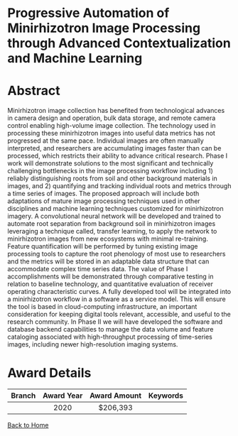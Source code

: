 
Progressive Automation of Minirhizotron Image Processing through Advanced Contextualization and Machine Learning
================================================================================================================

# Abstract


Minirhizotron image collection has benefited from technological advances in camera design and operation, bulk data storage, and remote camera control enabling high-volume image collection. The technology used in processing these minirhizotron images into useful data metrics has not progressed at the same pace. Individual images are often manually interpreted, and researchers are accumulating images faster than can be processed, which restricts their ability to advance critical research. Phase I work will demonstrate solutions to the most significant and technically challenging bottlenecks in the image processing workflow including 1) reliably distinguishing roots from soil and other background materials in images, and 2) quantifying and tracking individual roots and metrics through a time series of images. The proposed approach will include both adaptations of mature image processing techniques used in other disciplines and machine learning techniques customized for minirhizotron imagery. A convolutional neural network will be developed and trained to automate root separation from background soil in minirhizotron images leveraging a technique called, transfer learning, to apply the network to minirhizotron images from new ecosystems with minimal re-training. Feature quantification will be performed by tuning existing image processing tools to capture the root phenology of most use to researchers and the metrics will be stored in an adaptable data structure that can accommodate complex time series data. The value of Phase I accomplishments will be demonstrated through comparative testing in relation to baseline technology, and quantitative evaluation of receiver operating characteristic curves. A fully developed tool will be integrated into a minirhizotron workflow in a software as a service model. This will ensure the tool is based in cloud-computing infrastructure, an important consideration for keeping digital tools relevant, accessible, and useful to the research community. In Phase II we will have developed the software and database backend capabilities to manage the data volume and feature cataloging associated with high-throughput processing of time-series images, including newer high-resolution imaging systems.  

# Award Details

|Branch|Award Year|Award Amount|Keywords|
| :---: | :---: | :---: | :---: |
||2020|$206,393||
  
  


[Back to Home](https://github.com/chrischow/dod_sbir_awards/Reports/CC/#801)